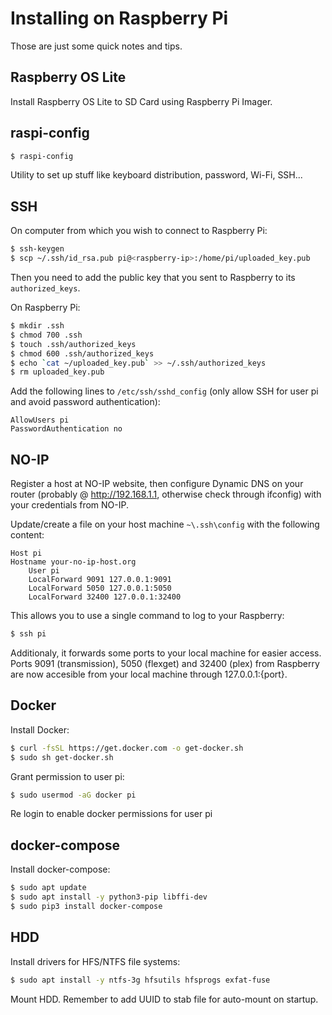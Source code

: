 # Installing on Raspberry Pi

Those are just some quick notes and tips.

## Raspberry OS Lite

Install Raspberry OS Lite to SD Card using Raspberry Pi Imager.

## raspi-config

```bash
$ raspi-config
```

Utility to set up stuff like keyboard distribution, password, Wi-Fi, SSH...

## SSH

On computer from which you wish to connect to Raspberry Pi:

```bash
$ ssh-keygen
$ scp ~/.ssh/id_rsa.pub pi@<raspberry-ip>:/home/pi/uploaded_key.pub
```

Then you need to add the public key that you sent to Raspberry to its `authorized_keys`.

On Raspberry Pi:

```bash
$ mkdir .ssh
$ chmod 700 .ssh
$ touch .ssh/authorized_keys
$ chmod 600 .ssh/authorized_keys
$ echo `cat ~/uploaded_key.pub` >> ~/.ssh/authorized_keys
$ rm uploaded_key.pub
```

Add the following lines to `/etc/ssh/sshd_config` (only allow SSH for user pi and avoid password authentication):

```
AllowUsers pi
PasswordAuthentication no
```

## NO-IP

Register a host at NO-IP website, then configure Dynamic DNS on your router (probably @ http://192.168.1.1, otherwise check through ifconfig) with your credentials from NO-IP.

Update/create a file on your host machine `~\.ssh\config` with the following content:

```
Host pi
Hostname your-no-ip-host.org
	User pi
	LocalForward 9091 127.0.0.1:9091
	LocalForward 5050 127.0.0.1:5050
	LocalForward 32400 127.0.0.1:32400
```

This allows you to use a single command to log to your Raspberry:

```bash
$ ssh pi
```

Additionaly, it forwards some ports to your local machine for easier access. Ports 9091 (transmission), 5050 (flexget) and 32400 (plex) from Raspberry are now accesible from your local machine through 127.0.0.1:{port}.

## Docker

Install Docker:

```bash
$ curl -fsSL https://get.docker.com -o get-docker.sh
$ sudo sh get-docker.sh
```

Grant permission to user pi:

```bash
$ sudo usermod -aG docker pi
```

Re login to enable docker permissions for user pi

## docker-compose

Install docker-compose:

```bash
$ sudo apt update
$ sudo apt install -y python3-pip libffi-dev
$ sudo pip3 install docker-compose
```

## HDD

Install drivers for HFS/NTFS file systems:

```bash
$ sudo apt install -y ntfs-3g hfsutils hfsprogs exfat-fuse
```

Mount HDD. Remember to add UUID to stab file for auto-mount on startup.
